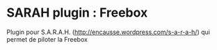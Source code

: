 SARAH plugin : Freebox
=======================

Plugin pour S.A.R.A.H. (http://encausse.wordpress.com/s-a-r-a-h/) qui permet de piloter la Freebox
